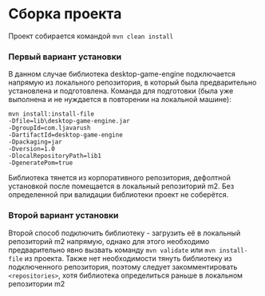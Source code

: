 # Сборка проекта

Проект собирается командой 
```mvn clean install```

### Первый вариант установки

В данном случае библиотека desktop-game-engine подключается
напрямую из локального репозитория, в который была предварительно
установлена и подготовлена.
Команда для подготовки (была уже выполнена и не нуждается
в повторении на локальной машине):
```
mvn install:install-file 
-Dfile=lib\desktop-game-engine.jar 
-DgroupId=com.ljavarush 
-DartifactId=desktop-game-engine 
-Dpackaging=jar 
-Dversion=1.0 
-DlocalRepositoryPath=lib1 
-DgeneratePom=true
```
Библиотека тянется из корпоративного репозитория, дефолтной установкой
после помещается в локальный репозиторий m2. Без определенной при валидации
библиотеки проект не соберётся.

### Второй вариант установки

Второй способ подключить библиотеку - загрузить её в локальный репозиторий m2 напрямую, однако для
этого необходимо предварительно явно вызвать команду ```mvn validate```
или ```mvn install-file``` из проекта.
Также нет необходимости тянуть библиотеку из подключенного
репозитория, поэтому следует закомментировать ```<repositories>```,
хотя библиотека определиться раньше в локальном репозитории m2